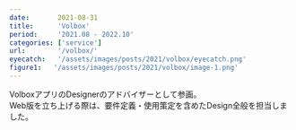 ```yaml
---
date:       2021-08-31
title:      'Volbox'
period:     '2021.08 - 2022.10'
categories: ['service']
url:        '/volbox/'
eyecatch:   '/assets/images/posts/2021/volbox/eyecatch.png'
figure1:   '/assets/images/posts/2021/volbox/image-1.png'
---
```


VolboxアプリのDesignerのアドバイザーとして参画。  
Web版を立ち上げる際は、要件定義・使用策定を含めたDesign全般を担当しました。